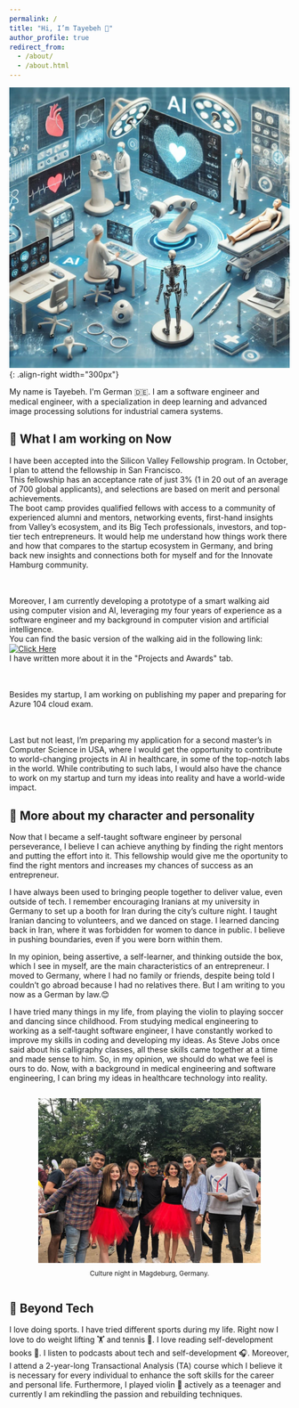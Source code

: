 ```yaml
---
permalink: /
title: "Hi, I’m Tayebeh 👋"
author_profile: true
redirect_from: 
  - /about/
  - /about.html
---
```


![Tech in healthcare](/images/AI-in-healthcare2.jpg){: .align-right width="300px"}

My name is Tayebeh. I'm German 🇩🇪. I am a software engineer and medical engineer, with a specialization in deep learning and advanced image processing solutions for industrial camera systems.

## 🚀 What I am working on Now
<p> I have been accepted into the Silicon Valley Fellowship program. In October, I plan to attend the fellowship in San Francisco.
<br>This fellowship has an acceptance rate of just 3% (1 in 20 out of an average of 700 global applicants), and selections are based on merit and personal achievements.
<br>The boot camp provides qualified fellows with access to a community of experienced alumni and mentors, networking events, first-hand insights from Valley’s ecosystem, and its Big Tech professionals, investors, and top-tier tech entrepreneurs. It would help me understand how things work there and how that compares to the startup ecosystem in Germany, and bring back new insights and connections both for myself and for the Innovate Hamburg community.

<br><br>Moreover, I am currently developing a prototype of a smart walking aid using computer vision and AI, leveraging my four years of experience as a software engineer and my background in computer vision and artificial intelligence.
<br>You can find the basic version of the walking aid in the following link: <a href="https://onurgulkokan6.wixsite.com/canebox" style="display: inline-block; vertical-align: middle;">
  <img src="https://img.shields.io/badge/Click%20Here-black?style=flat&logoColor=white&color=black" alt="Click Here">
</a>
<br>I have written more about it in the "Projects and Awards" tab.

<br><br>Besides my startup, I am working on publishing my paper and preparing for Azure 104 cloud exam.

<br><br>Last but not least, I’m preparing my application for a second master’s in Computer Science in USA, where I would get the opportunity to contribute to world-changing projects in AI in healthcare, in some of the top-notch labs in the world. While contributing to such labs, I would also have the chance to work on my startup and turn my ideas into reality and have a world-wide impact.
</p>

## 🧠 More about my character and personality
Now that I became a self-taught software engineer by personal perseverance, I believe I can achieve anything by finding the right mentors and putting the effort into it. This fellowship would give me the oportunity to find the right mentors and increases my chances of success as an entrepreneur.

I have always been used to bringing people together to deliver value, even outside of tech. I remember encouraging Iranians at my university in Germany to set up a booth for Iran during the city’s culture night. I taught Iranian dancing to volunteers, and we danced on stage. I learned dancing back in Iran, where it was forbidden for women to dance in public. I believe in pushing boundaries, even if you were born within them.

In my opinion, being assertive, a self-learner, and thinking outside the box, which I see in myself, are the main characteristics of an entrepreneur. I moved to Germany, where I had no family or friends, despite being told I couldn’t go abroad because I had no relatives there. But I am writing to you now as a German by law.😊

I have tried many things in my life, from playing the violin to playing soccer and dancing since childhood. From studying medical engineering to working as a self-taught software engineer, I have constantly worked to improve my skills in coding and developing my ideas. As Steve Jobs once said about his calligraphy classes, all these skills came together at a time and made sense to him. So, in my opinion, we should do what we feel is ours to do. Now, with a background in medical engineering and software engineering, I can bring my ideas in healthcare technology into reality.

<div style="display: flex; gap: 20px; justify-content: center; flex-wrap: wrap;">

  <figure style="text-align: center;">
    <img src="/images/dance.jpg" alt="Image 1" width="400" style="border-radius: px;">
    <figcaption style="margin-top: 8px; font-size: 0.85em; color: #white;">Culture night in Magdeburg, Germany.</figcaption>
  </figure>

</div>

## 🌱 Beyond Tech
I love doing sports. I have tried different sports during my life. Right now I love to do weight lifting 🏋 and tennis 🎾. 
I love reading self-development books 📖.
I listen to podcasts about tech and self-development 🎧. Moreover, I attend a 2-year-long Transactional Analysis (TA) course which I believe it is necessary for every individual to enhance the soft skills for the career and personal life. 
Furthermore, I played violin 🎻 actively as a teenager and currently I am rekindling the passion and rebuilding techniques.


<!--

This is the front page of a website that is powered by the [Academic Pages template](https://github.com/academicpages/academicpages.github.io) and hosted on GitHub pages. [GitHub pages](https://pages.github.com) is a free service in which websites are built and hosted from code and data stored in a GitHub repository, automatically updating when a new commit is made to the repository. This template was forked from the [Minimal Mistakes Jekyll Theme](https://mmistakes.github.io/minimal-mistakes/) created by Michael Rose, and then extended to support the kinds of content that academics have: publications, talks, teaching, a portfolio, blog posts, and a dynamically-generated CV. Incidentally, these same features make it a great template for anyone that needs to show off a professional template!

 You can fork [this template](https://github.com/academicpages/academicpages.github.io) right now, modify the configuration and Markdown files, add your own PDFs and other content, and have your own site for free, with no ads!

A data-driven personal website
======
Like many other Jekyll-based GitHub Pages templates, Academic Pages makes you separate the website's content from its form. The content & metadata of your website are in structured Markdown files, while various other files constitute the theme, specifying how to transform that content & metadata into HTML pages. You keep these various Markdown (.md), YAML (.yml), HTML, and CSS files in a public GitHub repository. Each time you commit and push an update to the repository, the [GitHub pages](https://pages.github.com/) service creates static HTML pages based on these files, which are hosted on GitHub's servers free of charge.

Many of the features of dynamic content management systems (like Wordpress) can be achieved in this fashion, using a fraction of the computational resources and with far less vulnerability to hacking and DDoSing. You can also modify the theme to your heart's content without touching the content of your site. If you get to a point where you've broken something in Jekyll/HTML/CSS beyond repair, your Markdown files describing your talks, publications, etc. are safe. You can rollback the changes or even delete the repository and start over - just be sure to save the Markdown files! You can also write scripts that process the structured data on the site, such as [this one](https://github.com/academicpages/academicpages.github.io/blob/master/talkmap.ipynb) that analyzes metadata in pages about talks to display [a map of every location you've given a talk](https://academicpages.github.io/talkmap.html).

For those users that need more advanced functionality, the template also supports the following popular tools:
- [MathJax](https://www.mathjax.org/) for mathematical equations
- [Mermaid](https://mermaid.js.org/) for diagraming
- [Plotly](https://plotly.com/javascript/) for plotting

Getting started
======
1. Register a GitHub account if you don't have one and confirm your e-mail (required!)
1. Fork [this template](https://github.com/academicpages/academicpages.github.io) by clicking the "Use this template" button in the top right. 
1. Go to the repository's settings (rightmost item in the tabs that start with "Code", should be below "Unwatch"). Rename the repository "[your GitHub username].github.io", which will also be your website's URL.
1. Set site-wide configuration and create content & metadata (see below -- also see [this set of diffs](http://archive.is/3TPas) showing what files were changed to set up [an example site](https://getorg-testacct.github.io) for a user with the username "getorg-testacct")
1. Upload any files (like PDFs, .zip files, etc.) to the files/ directory. They will appear at https://[your GitHub username].github.io/files/example.pdf.  
1. Check status by going to the repository settings, in the "GitHub pages" section

Site-wide configuration
------
The main configuration file for the site is in the base directory in [_config.yml](https://github.com/academicpages/academicpages.github.io/blob/master/_config.yml), which defines the content in the sidebars and other site-wide features. You will need to replace the default variables with ones about yourself and your site's github repository. The configuration file for the top menu is in [_data/navigation.yml](https://github.com/academicpages/academicpages.github.io/blob/master/_data/navigation.yml). For example, if you don't have a portfolio or blog posts, you can remove those items from that navigation.yml file to remove them from the header. 

Create content & metadata
------
For site content, there is one Markdown file for each type of content, which are stored in directories like _publications, _talks, _posts, _teaching, or _pages. For example, each talk is a Markdown file in the [_talks directory](https://github.com/academicpages/academicpages.github.io/tree/master/_talks). At the top of each Markdown file is structured data in YAML about the talk, which the theme will parse to do lots of cool stuff. The same structured data about a talk is used to generate the list of talks on the [Talks page](https://academicpages.github.io/talks), each [individual page](https://academicpages.github.io/talks/2012-03-01-talk-1) for specific talks, the talks section for the [CV page](https://academicpages.github.io/cv), and the [map of places you've given a talk](https://academicpages.github.io/talkmap.html) (if you run this [python file](https://github.com/academicpages/academicpages.github.io/blob/master/talkmap.py) or [Jupyter notebook](https://github.com/academicpages/academicpages.github.io/blob/master/talkmap.ipynb), which creates the HTML for the map based on the contents of the _talks directory).

**Markdown generator**

The repository includes [a set of Jupyter notebooks](https://github.com/academicpages/academicpages.github.io/tree/master/markdown_generator
) that converts a CSV containing structured data about talks or presentations into individual Markdown files that will be properly formatted for the Academic Pages template. The sample CSVs in that directory are the ones I used to create my own personal website at stuartgeiger.com. My usual workflow is that I keep a spreadsheet of my publications and talks, then run the code in these notebooks to generate the Markdown files, then commit and push them to the GitHub repository.

How to edit your site's GitHub repository
------
Many people use a git client to create files on their local computer and then push them to GitHub's servers. If you are not familiar with git, you can directly edit these configuration and Markdown files directly in the github.com interface. Navigate to a file (like [this one](https://github.com/academicpages/academicpages.github.io/blob/master/_talks/2012-03-01-talk-1.md) and click the pencil icon in the top right of the content preview (to the right of the "Raw | Blame | History" buttons). You can delete a file by clicking the trashcan icon to the right of the pencil icon. You can also create new files or upload files by navigating to a directory and clicking the "Create new file" or "Upload files" buttons. 

Example: editing a Markdown file for a talk
![Editing a Markdown file for a talk](/images/editing-talk.png)

For more info
------
More info about configuring Academic Pages can be found in [the guide](https://academicpages.github.io/markdown/), the [growing wiki](https://github.com/academicpages/academicpages.github.io/wiki), and you can always [ask a question on GitHub](https://github.com/academicpages/academicpages.github.io/discussions). The [guides for the Minimal Mistakes theme](https://mmistakes.github.io/minimal-mistakes/docs/configuration/) (which this theme was forked from) might also be helpful.
-->